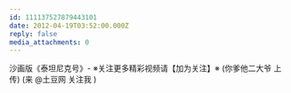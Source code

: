```yaml
---
id: 111137527879443101
date: 2012-04-19T03:52:00.000Z
reply: false
media_attachments: 0
---
```


沙画版《泰坦尼克号》- ※关注更多精彩视频请【加为关注】※ (你爹他二大爷 上传) (来 @土豆网 关注我 ) ​​​​

